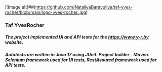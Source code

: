 ![Image alt]##(https://github.com/NataliyaBaravuliya/taf-yves-rocher/blob/main/logo-yves-rocher..jpg)

### Taf YvesRocher

##### The project implemented UI and API tests for the https://www.y-r.by website.
##### Autotests are written in Java 17 using JUnit. Project builder - Maven. Selenium framework used for UI tests, RestAssured framework used for API tests.
